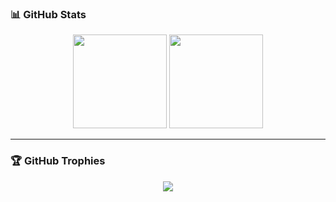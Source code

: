 ### 📊 GitHub Stats
<p align="center">
  <img src="https://github-readme-stats.vercel.app/api?username=fifah9&show_icons=true&theme=rose_pine" height="150"/>
  <img src="https://github-readme-stats.vercel.app/api/top-langs/?username=fifah9&layout=compact&theme=rose_pine" height="150"/>
</p>

---

### 🏆 GitHub Trophies
<p align="center">
  <img src="https://github-profile-trophy.vercel.app/?username=fifah9&theme=rose_pine&no-frame=true&margin-w=15" />
</p>
